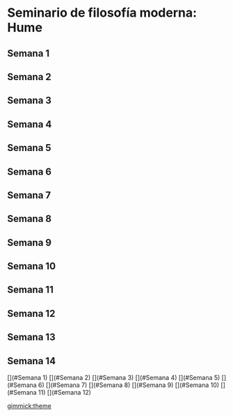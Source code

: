 # Seminario de filosofía moderna: Hume

## Semana 1

## Semana 2
      
## Semana 3

## Semana 4


## Semana 5
      
## Semana 6

## Semana 7

## Semana 8

## Semana 9
      
## Semana 10

## Semana 11


## Semana 12
      
## Semana 13

## Semana 14


<!-- toc -->
[](#Semana 1)
[](#Semana 2)
[](#Semana 3)
[](#Semana 4)
[](#Semana 5)
[](#Semana 6)
[](#Semana 7)
[](#Semana 8)
[](#Semana 9)
[](#Semana 10)
[](#Semana 11)
[](#Semana 12)
<!-- tocstop -->
[gimmick:theme](united)

